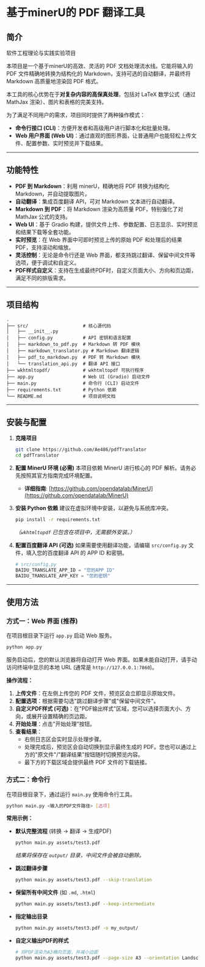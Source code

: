 # 基于minerU的 PDF 翻译工具

## 简介

软件工程理论与实践实验项目

本项目是一个基于minerU的高效、灵活的 PDF 文档处理流水线。它能将输入的 PDF 文件精确地转换为结构化的 Markdown，支持可选的自动翻译，并最终将 Markdown 高质量地渲染回 PDF 格式。

本工具的核心优势在于**对复杂内容的高保真处理**，包括对 LaTeX 数学公式（通过 MathJax 渲染）、图片和表格的完美支持。

为了满足不同用户的需求，项目同时提供了两种操作模式：
*   **命令行接口 (CLI)**：方便开发者和高级用户进行脚本化和批量处理。
*   **Web 用户界面 (Web UI)**：通过直观的图形界面，让普通用户也能轻松上传文件、配置参数、实时预览并下载结果。

---

## 功能特性

*   **PDF 到 Markdown**：利用 minerU，精确地将 PDF 转换为结构化 Markdown，并自动提取图片。
*   **自动翻译**：集成百度翻译 API，可对 Markdown 文本进行自动翻译。
*   **Markdown 到 PDF**：将 Markdown 渲染为高质量 PDF，特别强化了对 MathJax 公式的支持。
*   **Web UI**：基于 Gradio 构建，提供文件上传、参数配置、日志显示、实时预览和结果下载等全套功能。
*   **实时预览**：在 Web 界面中可即时预览上传的原始 PDF 和处理后的结果 PDF，支持滚动和缩放。
*   **灵活控制**：无论是命令行还是 Web 界面，都支持跳过翻译、保留中间文件等选项，便于调试和自定义。
*   **PDF样式自定义**：支持在生成最终PDF时，自定义页面大小、方向和页边距，满足不同的排版需求。

---


## 项目结构

```
.
├── src/                    # 核心源代码
│   ├── __init__.py
│   ├── config.py           # API 密钥和语言配置
│   ├── markdown_to_pdf.py  # Markdown 转 PDF 模块
│   ├── markdown_translator.py # Markdown 翻译逻辑
│   ├── pdf_to_markdown.py  # PDF 转 Markdown 模块
│   └── translation_api.py  # 翻译 API 接口
├── wkhtmltopdf/            # wkhtmltopdf 可执行程序
├── app.py                  # Web UI (Gradio) 启动文件
├── main.py                 # 命令行 (CLI) 启动文件
├── requirements.txt        # Python 依赖
└── README.md               # 项目说明文档
```

---

## 安装与配置

1.  **克隆项目**
    ```bash
    git clone https://github.com/Ae486/pdfTranslator
    cd pdfTranslator
    ```

2.  **配置 MinerU 环境 (必需)**
    本项目依赖 MinerU 进行核心的 PDF 解析。请务必先按照其官方指南完成环境配置。
    *   **详细指南**: [https://github.com/opendatalab/MinerU](https://github.com/opendatalab/MinerU)

3.  **安装 Python 依赖**
    建议在虚拟环境中安装，以避免与系统库冲突。
    ```bash
    pip install -r requirements.txt
    ```
    *（`wkhtmltopdf` 已包含在项目中，无需额外安装。）*

4.  **配置百度翻译 API (可选)**
    如果需要使用翻译功能，请编辑 `src/config.py` 文件，填入您的百度翻译 API 的 APP ID 和密钥。
    ```python
    # src/config.py
    BAIDU_TRANSLATE_APP_ID = "您的APP ID"
    BAIDU_TRANSLATE_APP_KEY = "您的密钥"
    ```

---

## 使用方法

### 方式一：Web 界面 (推荐)

在项目根目录下运行 `app.py` 启动 Web 服务。

```bash
python app.py
```
服务启动后，您的默认浏览器将自动打开 Web 界面。如果未能自动打开，请手动访问终端中显示的本地 URL (通常是 `http://127.0.0.1:7860`)。

**操作流程：**
1.  **上传文件**：在左侧上传您的 PDF 文件，预览区会立即显示原始文件。
2.  **配置选项**：根据需要勾选"跳过翻译步骤"或"保留中间文件"。
3.  **自定义PDF样式 (可选)**：在"PDF输出样式"区域，您可以选择页面大小、方向，或展开设置精确的页边距。
4.  **开始处理**：点击"开始处理"按钮。
5.  **查看结果**：
    *   右侧日志区会实时显示处理步骤。
    *   处理完成后，预览区会自动切换到显示最终生成的 PDF。您也可以通过上方的"原文件"/"翻译结果"按钮随时切换预览内容。
    *   最下方的下载区域会提供最终 PDF 文件的下载链接。

### 方式二：命令行

在项目根目录下，通过运行 `main.py` 使用命令行工具。

```bash
python main.py <输入的PDF文件路径> [选项]
```

**常用示例：**

*   **默认完整流程** (转换 -> 翻译 -> 生成PDF)
    ```bash
    python main.py assets/test3.pdf
    ```
    *结果将保存在 `output/` 目录，中间文件会被自动删除。*

*   **跳过翻译步骤**
    ```bash
    python main.py assets/test3.pdf --skip-translation
    ```

*   **保留所有中间文件** (如 `.md`, `.html`)
    ```bash
    python main.py assets/test3.pdf --keep-intermediate
    ```

*   **指定输出目录**
    ```bash
    python main.py assets/test3.pdf -o my_output/
    ```

*   **自定义输出PDF的样式**
    ```bash
    # 将PDF渲染为A3横向页面，并减小边距
    python main.py assets/test3.pdf --page-size A3 --orientation Landscape --margin-top 10mm --margin-bottom 10mm
    ```
